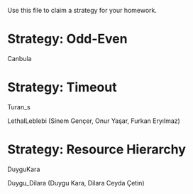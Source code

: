 Use this file to claim a strategy for your homework.

# Strategy: Odd-Even
Canbula

# Strategy: Timeout
Turan_s

LethalLeblebi (Sinem Gençer, Onur Yaşar, Furkan Eryılmaz)

# Strategy: Resource Hierarchy
DuyguKara

Duygu_Dilara  (Duygu Kara, Dilara Ceyda Çetin)
